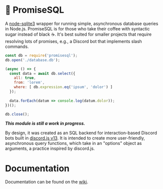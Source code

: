 # :hatching_chick: PromiseSQL
A [node-sqlite3](https://www.npmjs.com/package/sqlite3) wrapper for running simple, asynchronous database queries in Node.js. PromiseSQL is for those who take their coffee with syntactic sugar instead of black ☕. It's best suited for smaller projects that require resolving lots of promises, e.g., a Discord bot that implements slash commands.

```javascript
const db = require('promisesql');
db.open('./database.db');

(async () => {
  const data = await db.select({
    all: true,
    from: 'lorem',
    where: [ db.expression.eq('ipsum', 'dolor') ]
  });
  
  data.forEach(datum => console.log(datum.dolor));
})();

db.close();
```

***This module is still a work in progress.***

By design, it was created as an SQL backend for interaction-based Discord bots built in [discord.js v13](https://discord.js.org/#/docs/discord.js/v13/general/welcome). It is intended to create more user-friendly, asynchronous query functions, which take in an "options" object as arguments, a practice inspired by discord.js. 

# Documentation
Documentation can be found on the [wiki](https://github.com/akrouk/PromiseSQL/wiki/Documentation).
